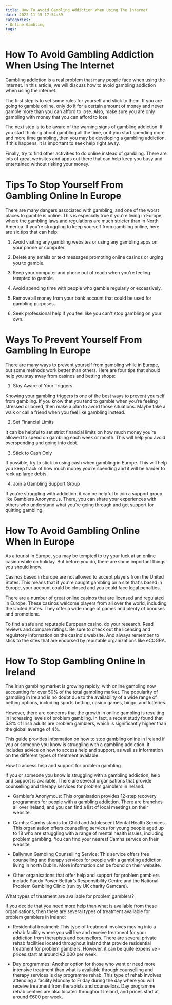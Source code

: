 ```yaml
---
title: How To Avoid Gambling Addiction When Using The Internet
date: 2022-11-15 17:54:39
categories:
- Online Gambling
tags:
---
```



#  How To Avoid Gambling Addiction When Using The Internet

Gambling addiction is a real problem that many people face when using the internet. In this article, we will discuss how to avoid gambling addiction when using the internet.

The first step is to set some rules for yourself and stick to them. If you are going to gamble online, only do it for a certain amount of money and never gamble more than you can afford to lose. Also, make sure you are only gambling with money that you can afford to lose.

The next step is to be aware of the warning signs of gambling addiction. If you start thinking about gambling all the time, or if you start spending more and more time gambling, then you may be developing a gambling addiction. If this happens, it is important to seek help right away.

Finally, try to find other activities to do online instead of gambling. There are lots of great websites and apps out there that can help keep you busy and entertained without risking your money.

#  Tips To Stop Yourself From Gambling Online In Europe

There are many dangers associated with gambling, and one of the worst places to gamble is online. This is especially true if you're living in Europe, where the gambling laws and regulations are much stricter than in North America. If you're struggling to keep yourself from gambling online, here are six tips that can help:

1. Avoid visiting any gambling websites or using any gambling apps on your phone or computer.

2. Delete any emails or text messages promoting online casinos or urging you to gamble.

3. Keep your computer and phone out of reach when you're feeling tempted to gamble.

4. Avoid spending time with people who gamble regularly or excessively.

5. Remove all money from your bank account that could be used for gambling purposes.

6. Seek professional help if you feel like you can't stop gambling on your own.

#  Ways To Prevent Yourself From Gambling In Europe

There are many ways to prevent yourself from gambling while in Europe, but some methods work better than others. Here are four tips that should help you stay away from casinos and betting shops:

1. Stay Aware of Your Triggers

Knowing your gambling triggers is one of the best ways to prevent yourself from gambling. If you know that you tend to gamble when you’re feeling stressed or bored, then make a plan to avoid those situations. Maybe take a walk or call a friend when you feel like gambling instead.

2. Set Financial Limits

It can be helpful to set strict financial limits on how much money you’re allowed to spend on gambling each week or month. This will help you avoid overspending and going into debt.

3. Stick to Cash Only

If possible, try to stick to using cash when gambling in Europe. This will help you keep track of how much money you’re spending and it will be harder to rack up large debts.

4. Join a Gambling Support Group

If you’re struggling with addiction, it can be helpful to join a support group like Gamblers Anonymous. There, you can share your experiences with others who understand what you’re going through and get support for quitting gambling.

#  How To Avoid Gambling Online When In Europe

As a tourist in Europe, you may be tempted to try your luck at an online casino while on holiday. But before you do, there are some important things you should know.

Casinos based in Europe are not allowed to accept players from the United States. This means that if you're caught gambling on a site that's based in Europe, your account could be closed and you could face legal penalties.

There are a number of great online casinos that are licensed and regulated in Europe. These casinos welcome players from all over the world, including the United States. They offer a wide range of games and plenty of bonuses and promotions.

To find a safe and reputable European casino, do your research. Read reviews and compare ratings. Be sure to check out the licensing and regulatory information on the casino's website. And always remember to stick to the sites that are endorsed by reputable organizations like eCOGRA.

#  How To Stop Gambling Online In Ireland

The Irish gambling market is growing rapidly, with online gambling now accounting for over 50% of the total gambling market. The popularity of gambling in Ireland is no doubt due to the availability of a wide range of betting options, including sports betting, casino games, bingo, and lotteries.

However, there are concerns that the growth in online gambling is resulting in increasing levels of problem gambling. In fact, a recent study found that 5.8% of Irish adults are problem gamblers, which is significantly higher than the global average of 4%.

This guide provides information on how to stop gambling online in Ireland if you or someone you know is struggling with a gambling addiction. It includes advice on how to access help and support, as well as information on the different types of treatment available.

How to access help and support for problem gambling

If you or someone you know is struggling with a gambling addiction, help and support is available. There are several organisations that provide counselling and therapy services for problem gamblers in Ireland:

- Gambler’s Anonymous: This organisation provides 12-step recovery programmes for people with a gambling addiction. There are branches all over Ireland, and you can find a list of local meetings on their website.

- Camhs: Camhs stands for Child and Adolescent Mental Health Services. This organisation offers counselling services for young people aged up to 18 who are struggling with a range of mental health issues, including problem gambling. You can find your nearest Camhs service on their website.

- Ballymun Gambling Counselling Service: This service offers free counselling and therapy services for people with a gambling addiction living in north Dublin. More information can be found on their website.

- Other organisations that offer help and support for problem gamblers include Paddy Power Betfair’s Responsibility Centre and the National Problem Gambling Clinic (run by UK charity Gamcare).


What types of treatment are available for problem gamblers?

If you decide that you need more help than what is available from these organisations, then there are several types of treatment available for problem gamblers in Ireland:

- Residential treatment: This type of treatment involves moving into a rehab facility where you will live and receive treatment for your addiction from therapists and counsellors. There are several private rehab facilities located throughout Ireland that provide residential treatment for problem gamblers. However, it can be quite expensive - prices start at around €2,000 per week.

- Day programmes: Another option for those who want or need more intensive treatment than what is available through counselling and therapy services is day programme rehab. This type of rehab involves attending a facility Monday to Friday during the day where you will receive treatment from therapists and counsellors. Day programme rehab centres are also located throughout Ireland, and prices start at around €600 per week.